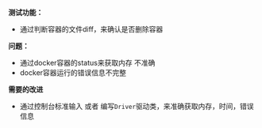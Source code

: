 **测试功能：**
- 通过判断容器的文件diff，来确认是否删除容器

**问题：**
- 通过docker容器的status来获取内存 不准确
- docker容器运行的错误信息不完整

**需要的改进**
- 通过控制台标准输入 或者 编写`Driver`驱动类，来准确获取内存，时间，错误信息